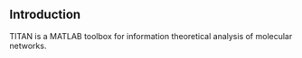 ## Introduction
TITAN is a MATLAB toolbox for information theoretical analysis of molecular networks.